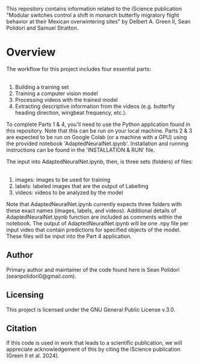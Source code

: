 This repository contains information related to the iScience publication "Modular switches control a shift in monarch butterfly migratory flight behavior at their Mexican overwintering sites" by Delbert A. Green II, Sean Polidori and Samuel Stratton.

<h1>Overview</h1>
The workflow for this project includes four essential parts:
<br/><br/>

<ol>
    <li>Building a training set</li>
    <li>Training a computer vision model</li>
    <li>Processing videos with the trained model</li>
    <li>Extracting descriptive information from the videos (e.g. butterfly heading direction, wingbeat frequency, etc.).</li>
</ol>

To complete Parts 1 & 4, you'll need to use the Python application found in this repository. Note that this can be run on your local machine. Parts 2 & 3 are expected to be run on Google Colab (or a machine with a GPU) using the provided notebook 'AdaptedNeuralNet.ipynb'. Installation and running instructions can be found in the 'INSTALLATION & RUN' file.

The input into AdaptedNeuralNet.ipynb, then, is three sets (folders) of files:
<br/><br/>

<ol>
    <li>images: images to be used for training</li>
    <li>labels: labeled images that are the output of LabelImg </li>
    <li>videos: videos to be analyzed by the model</li>
</ol>

Note that AdaptedNeuralNet.ipynb currently expects three folders with these exact names (images, labels, and videos). Additional details of AdaptedNeuralNet.ipynb function are included as comments within the notebook. The output of AdaptedNeuralNet.ipynb will be one .npy file per input video that contain predictions for specified objects of the model. These files will be input into the Part 4 application.

<h2>Author</h2>
Primary author and maintainer of the code found here is Sean Polidori (seanpolidori0@gmail.com). 

<h2>Licensing</h2>
This project is licensed under the GNU General Public License v.3.0.

<h2>Citation</h2>
If this code is used in work that leads to a scientific publication, we will appreciate acknowledgement of this  by citing the iScience publication (Green II et al. 2024).
